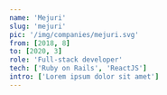 ```yaml
---
name: 'Mejuri'
slug: 'mejuri'
pic: '/img/companies/mejuri.svg'
from: [2018, 8]
to: [2020, 3]
role: 'Full-stack developer'
tech: ['Ruby on Rails', 'ReactJS']
intro: ['Lorem ipsum dolor sit amet']
---
```

